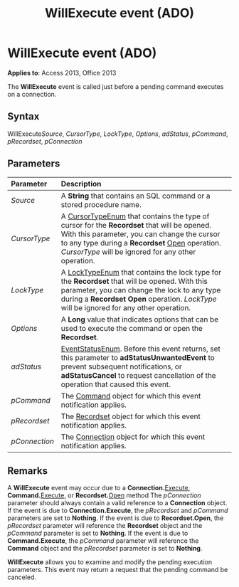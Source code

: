 ﻿---
title: WillExecute event (ADO)
TOCTitle: WillExecute event (ADO)
ms:assetid: 9f516bfd-246d-9817-4ca3-64598ab466f7
ms:mtpsurl: https://msdn.microsoft.com/library/JJ249732(v=office.15)
ms:contentKeyID: 48546686
ms.date: 09/18/2015
mtps_version: v=office.15
---

# WillExecute event (ADO)

**Applies to**: Access 2013, Office 2013

The **WillExecute** event is called just before a pending command executes on a connection.

## Syntax

WillExecute*Source*, *CursorType*, *LockType*, *Options*, *adStatus*, *pCommand*, *pRecordset*, *pConnection*

## Parameters

|Parameter|Description|
|:--------|:----------|
|*Source* |A **String** that contains an SQL command or a stored procedure name.|
|*CursorType* |A [CursorTypeEnum](cursortypeenum.md) that contains the type of cursor for the **Recordset** that will be opened. With this parameter, you can change the cursor to any type during a **Recordset** [Open](open-method-ado-recordset.md) operation. *CursorType* will be ignored for any other operation.|
|*LockType* |A [LockTypeEnum](locktypeenum.md) that contains the lock type for the **Recordset** that will be opened. With this parameter, you can change the lock to any type during a **Recordset** **Open** operation. *LockType* will be ignored for any other operation.|
|*Options* |A **Long** value that indicates options that can be used to execute the command or open the **Recordset**.|
|*adStatus* |[EventStatusEnum](eventstatusenum.md). Before this event returns, set this parameter to **adStatusUnwantedEvent** to prevent subsequent notifications, or **adStatusCancel** to request cancellation of the operation that caused this event.|
|*pCommand* |The [Command](command-object-ado.md) object for which this event notification applies.|
|*pRecordset* |The [Recordset](recordset-object-ado.md) object for which this event notification applies.|
|*pConnection* |The [Connection](connection-object-ado.md) object for which this event notification applies.|

## Remarks

A **WillExecute** event may occur due to a **Connection.**[Execute](https://docs.microsoft.com/office/vba/access/concepts/miscellaneous/execute-method-ado-connection), **Command.**[Execute](https://docs.microsoft.com/office/vba/access/concepts/miscellaneous/execute-method-ado-command), or **Recordset.**[Open](open-method-ado-recordset.md) method The *pConnection* parameter should always contain a valid reference to a **Connection** object. If the event is due to **Connection.Execute**, the *pRecordset* and *pCommand* parameters are set to **Nothing**. If the event is due to **Recordset.Open**, the *pRecordset* parameter will reference the **Recordset** object and the *pCommand* parameter is set to **Nothing**. If the event is due to **Command.Execute**, the *pCommand* parameter will reference the **Command** object and the *pRecordset* parameter is set to **Nothing**.

**WillExecute** allows you to examine and modify the pending execution parameters. This event may return a request that the pending command be canceled.

